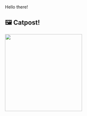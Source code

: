 Hello there!



## 🖼️ Catpost!

<sub>
    <img src="https://cdn2.thecatapi.com/images/brc.jpg" height="256">
</sub>

